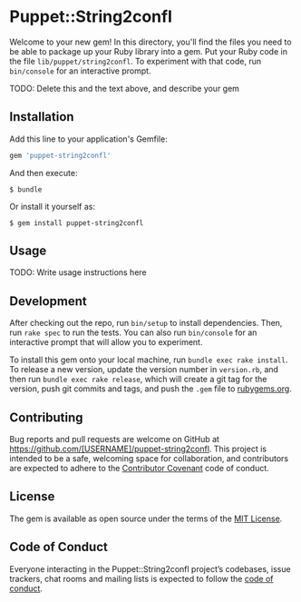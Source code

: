 # Puppet::String2confl

Welcome to your new gem! In this directory, you'll find the files you need to be able to package up your Ruby library into a gem. Put your Ruby code in the file `lib/puppet/string2confl`. To experiment with that code, run `bin/console` for an interactive prompt.

TODO: Delete this and the text above, and describe your gem

## Installation

Add this line to your application's Gemfile:

```ruby
gem 'puppet-string2confl'
```

And then execute:

    $ bundle

Or install it yourself as:

    $ gem install puppet-string2confl

## Usage

TODO: Write usage instructions here

## Development

After checking out the repo, run `bin/setup` to install dependencies. Then, run `rake spec` to run the tests. You can also run `bin/console` for an interactive prompt that will allow you to experiment.

To install this gem onto your local machine, run `bundle exec rake install`. To release a new version, update the version number in `version.rb`, and then run `bundle exec rake release`, which will create a git tag for the version, push git commits and tags, and push the `.gem` file to [rubygems.org](https://rubygems.org).

## Contributing

Bug reports and pull requests are welcome on GitHub at https://github.com/[USERNAME]/puppet-string2confl. This project is intended to be a safe, welcoming space for collaboration, and contributors are expected to adhere to the [Contributor Covenant](http://contributor-covenant.org) code of conduct.

## License

The gem is available as open source under the terms of the [MIT License](http://opensource.org/licenses/MIT).

## Code of Conduct

Everyone interacting in the Puppet::String2confl project’s codebases, issue trackers, chat rooms and mailing lists is expected to follow the [code of conduct](https://github.com/[USERNAME]/puppet-string2confl/blob/master/CODE_OF_CONDUCT.md).

